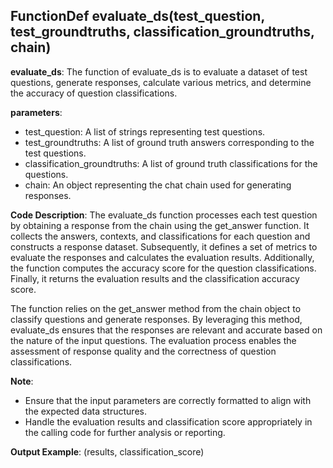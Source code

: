 ## FunctionDef evaluate_ds(test_question, test_groundtruths, classification_groundtruths, chain)
**evaluate_ds**: The function of evaluate_ds is to evaluate a dataset of test questions, generate responses, calculate various metrics, and determine the accuracy of question classifications.

**parameters**:
- test_question: A list of strings representing test questions.
- test_groundtruths: A list of ground truth answers corresponding to the test questions.
- classification_groundtruths: A list of ground truth classifications for the questions.
- chain: An object representing the chat chain used for generating responses.

**Code Description**:
The evaluate_ds function processes each test question by obtaining a response from the chain using the get_answer function. It collects the answers, contexts, and classifications for each question and constructs a response dataset. Subsequently, it defines a set of metrics to evaluate the responses and calculates the evaluation results. Additionally, the function computes the accuracy score for the question classifications. Finally, it returns the evaluation results and the classification accuracy score.

The function relies on the get_answer method from the chain object to classify questions and generate responses. By leveraging this method, evaluate_ds ensures that the responses are relevant and accurate based on the nature of the input questions. The evaluation process enables the assessment of response quality and the correctness of question classifications.

**Note**:
- Ensure that the input parameters are correctly formatted to align with the expected data structures.
- Handle the evaluation results and classification score appropriately in the calling code for further analysis or reporting.

**Output Example**:
(results, classification_score)
